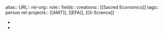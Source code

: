 alias::
URL::
rel-org::
role::
fields::
creations:: [[Sacred Economics]]
tags:: person
rel-projects:: [[AMT]], [[EFA]], [[X-Science]]


-
-
